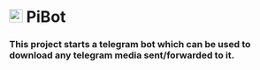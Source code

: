 # <image src="./assets/logo.jpg" width=24> PiBot
### This project starts a telegram bot which can be used to download any telegram media sent/forwarded to it.
